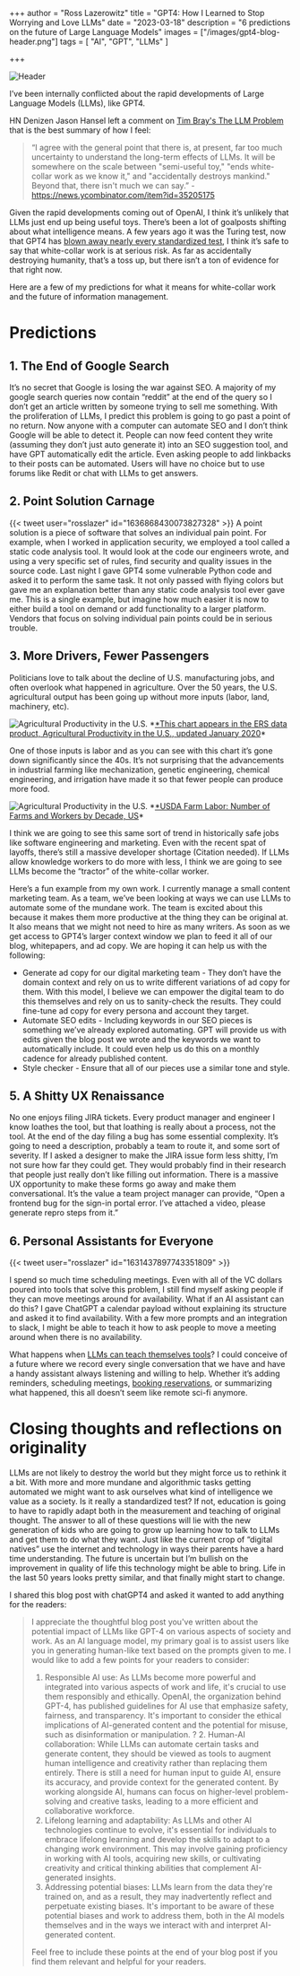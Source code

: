 +++
author = "Ross Lazerowitz"
title = "GPT4: How I Learned to Stop Worrying and Love LLMs"
date = "2023-03-18"
description = "6 predictions on the future of Large Language Models"
images = ["/images/gpt4-blog-header.png"]
tags = [
    "AI",
    "GPT",
    "LLMs"
]

+++

![Header](/images/gpt4-blog-header.png)

I’ve been internally conflicted about the rapid developments of Large Language Models (LLMs), like GPT4.

HN Denizen Jason Hansel left a comment on [Tim Bray's The LLM Problem](https://news.ycombinator.com/item?id=35203262) that is the best summary of how I feel:

> “I agree with the general point that there is, at present, far too much uncertainty to understand the long-term effects of LLMs. It will be somewhere on the scale between "semi-useful toy," "ends white-collar work as we know it," and "accidentally destroys mankind." Beyond that, there isn't much we can say.” - https://news.ycombinator.com/item?id=35205175

Given the rapid developments coming out of OpenAI, I think it’s unlikely that LLMs just end up being useful toys. There’s been a lot of goalposts shifting about what intelligence means. A few years ago it was the Turing test, now that GPT4 has [blown away nearly every standardized test](https://openai.com/research/gpt-4), I think it’s safe to say that white-collar work is at serious risk. As far as accidentally destroying humanity, that’s a toss up, but there isn’t a ton of evidence for that right now.

Here are a few of my predictions for what it means for white-collar work and the future of information management.

<!--more-->

# Predictions

## 1. The End of Google Search

It’s no secret that Google is losing the war against SEO. A majority of my google search queries now contain “reddit” at the end of the query so I don’t get an article written by someone trying to sell me something. With the proliferation of LLMs, I predict this problem is going to go past a point of no return. Now anyone with a computer can automate SEO and I don’t think Google will be able to detect it. People can now feed content they write (assuming they don’t just auto generate it) into an SEO suggestion tool, and have GPT automatically edit the article. Even asking people to add linkbacks to their posts can be automated. Users will have no choice but to use forums like Redit or chat with LLMs to get answers.

## 2. Point Solution Carnage

{{< tweet user="rosslazer" id="1636868430073827328" >}}
A point solution is a piece of software that solves an individual pain point. For example, when I worked in application security, we employed a tool called a static code analysis tool. It would look at the code our engineers wrote, and using a very specific set of rules, find security and quality issues in the source code. Last night I gave GPT4 some vulnerable Python code and asked it to perform the same task. It not only passed with flying colors but gave me an explanation better than any static code analysis tool ever gave me. This is a single example, but imagine how much easier it is now to either build a tool on demand or add functionality to a larger platform. Vendors that focus on solving individual pain points could be in serious trouble.

## 3. More Drivers, Fewer Passengers

Politicians love to talk about the decline of U.S. manufacturing jobs, and often overlook what happened in agriculture. Over the 50 years, the U.S. agricultural output has been going up without more inputs (labor, land, machinery, etc).

![Agricultural Productivity in the U.S.](/images/agro-output.jpg)
*[*This chart appears in the ERS data product, Agricultural Productivity in the U.S., updated January 2020](https://www.hortidaily.com/article/9191638/productivity-growth-is-the-major-source-of-growth-in-u-s-agricultural-output/)\*

One of those inputs is labor and as you can see with this chart it’s gone down significantly since the 40s. It’s not surprising that the advancements in industrial farming like mechanization, genetic engineering, chemical engineering, and irrigation have made it so that fewer people can produce more food.

![Agricultural Productivity in the U.S.](/images/fl_frmwk.gif)
*[*USDA Farm Labor: Number of Farms and Workers by Decade, US](https://www.nass.usda.gov/Charts_and_Maps/Farm_Labor/fl_frmwk.php)\*

I think we are going to see this same sort of trend in historically safe jobs like software engineering and marketing. Even with the recent spat of layoffs, there’s still a massive developer shortage (Citation needed). If LLMs allow knowledge workers to do more with less, I think we are going to see LLMs become the “tractor” of the white-collar worker.

Here’s a fun example from my own work. I currently manage a small content marketing team. As a team, we’ve been looking at ways we can use LLMs to automate some of the mundane work. The team is excited about this because it makes them more productive at the thing they can be original at. It also means that we might not need to hire as many writers. As soon as we get access to GPT4’s larger context window we plan to feed it all of our blog, whitepapers, and ad copy. We are hoping it can help us with the following:

- Generate ad copy for our digital marketing team - They don’t have the domain context and rely on us to write different variations of ad copy for them. With this model, I believe we can empower the digital team to do this themselves and rely on us to sanity-check the results. They could fine-tune ad copy for every persona and account they target.
- Automate SEO edits - Including keywords in our SEO pieces is something we’ve already explored automating. GPT will provide us with edits given the blog post we wrote and the keywords we want to automatically include. It could even help us do this on a monthly cadence for already published content.
- Style checker - Ensure that all of our pieces use a similar tone and style.

## 5. A Shitty UX Renaissance

No one enjoys filing JIRA tickets. Every product manager and engineer I know loathes the tool, but that loathing is really about a process, not the tool. At the end of the day filing a bug has some essential complexity. It’s going to need a description, probably a team to route it, and some sort of severity. If I asked a designer to make the JIRA issue form less shitty, I’m not sure how far they could get. They would probably find in their research that people just really don’t like filling out information. There is a massive UX opportunity to make these forms go away and make them conversational. It’s the value a team project manager can provide, “Open a frontend bug for the sign-in portal error. I’ve attached a video, please generate repro steps from it.”

## 6. Personal Assistants for Everyone

{{< tweet user="rosslazer" id="1631437897743351809" >}}

I spend so much time scheduling meetings. Even with all of the VC dollars poured into tools that solve this problem, I still find myself asking people if they can move meetings around for availability. What if an AI assistant can do this? I gave ChatGPT a calendar payload without explaining its structure and asked it to find availability. With a few more prompts and an integration to slack, I might be able to teach it how to ask people to move a meeting around when there is no availability.

What happens when [LLMs can teach themselves tools](https://arxiv.org/abs/2302.04761)? I could conceive of a future where we record every single conversation that we have and have a handy assistant always listening and willing to help. Whether it’s adding reminders, scheduling meetings, [booking reservations](https://ai.googleblog.com/2018/05/duplex-ai-system-for-natural-conversation.html), or summarizing what happened, this all doesn’t seem like remote sci-fi anymore.

# Closing thoughts and reflections on originality

LLMs are not likely to destroy the world but they might force us to rethink it a bit. With more and more mundane and algorithmic tasks getting automated we might want to ask ourselves what kind of intelligence we value as a society. Is it really a standardized test? If not, education is going to have to rapidly adapt both in the measurement and teaching of original thought. The answer to all of these questions will lie with the new generation of kids who are going to grow up learning how to talk to LLMs and get them to do what they want. Just like the current crop of “digital natives” use the internet and technology in ways their parents have a hard time understanding. The future is uncertain but I’m bullish on the improvement in quality of life this technology might be able to bring. Life in the last 50 years looks pretty similar, and that finally might start to change.

I shared this blog post with chatGPT4 and asked it wanted to add anything for the readers:

> I appreciate the thoughtful blog post you've written about the potential impact of LLMs like GPT-4 on various aspects of society and work. As an AI language model, my primary goal is to assist users like you in generating human-like text based on the prompts given to me. I would like to add a few points for your readers to consider:
>
> 1. Responsible AI use: As LLMs become more powerful and integrated into various aspects of work and life, it's crucial to use them responsibly and ethically. OpenAI, the organization behind GPT-4, has published guidelines for AI use that emphasize safety, fairness, and transparency. It's important to consider the ethical implications of AI-generated content and the potential for misuse, such as disinformation or manipulation.
>    ? 2. Human-AI collaboration: While LLMs can automate certain tasks and generate content, they should be viewed as tools to augment human intelligence and creativity rather than replacing them entirely. There is still a need for human input to guide AI, ensure its accuracy, and provide context for the generated content. By working alongside AI, humans can focus on higher-level problem-solving and creative tasks, leading to a more efficient and collaborative workforce.
> 2. Lifelong learning and adaptability: As LLMs and other AI technologies continue to evolve, it's essential for individuals to embrace lifelong learning and develop the skills to adapt to a changing work environment. This may involve gaining proficiency in working with AI tools, acquiring new skills, or cultivating creativity and critical thinking abilities that complement AI-generated insights.
> 3. Addressing potential biases: LLMs learn from the data they're trained on, and as a result, they may inadvertently reflect and perpetuate existing biases. It's important to be aware of these potential biases and work to address them, both in the AI models themselves and in the ways we interact with and interpret AI-generated content.
>
> Feel free to include these points at the end of your blog post if you find them relevant and helpful for your readers.
